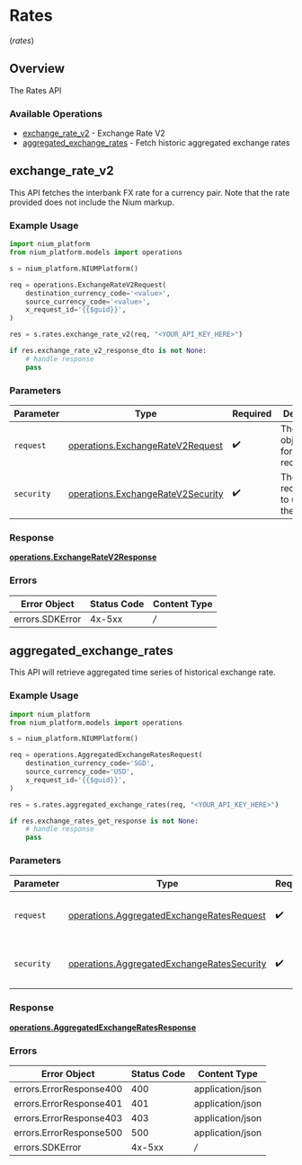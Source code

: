 # Rates
(*rates*)

## Overview

The Rates API

### Available Operations

* [exchange_rate_v2](#exchange_rate_v2) - Exchange Rate V2
* [aggregated_exchange_rates](#aggregated_exchange_rates) - Fetch historic aggregated exchange rates

## exchange_rate_v2

This API fetches the interbank FX rate for a currency pair. Note that the rate provided does not include the Nium markup.

### Example Usage

```python
import nium_platform
from nium_platform.models import operations

s = nium_platform.NIUMPlatform()

req = operations.ExchangeRateV2Request(
    destination_currency_code='<value>',
    source_currency_code='<value>',
    x_request_id='{{$guid}}',
)

res = s.rates.exchange_rate_v2(req, "<YOUR_API_KEY_HERE>")

if res.exchange_rate_v2_response_dto is not None:
    # handle response
    pass

```

### Parameters

| Parameter                                                                              | Type                                                                                   | Required                                                                               | Description                                                                            |
| -------------------------------------------------------------------------------------- | -------------------------------------------------------------------------------------- | -------------------------------------------------------------------------------------- | -------------------------------------------------------------------------------------- |
| `request`                                                                              | [operations.ExchangeRateV2Request](../../models/operations/exchangeratev2request.md)   | :heavy_check_mark:                                                                     | The request object to use for the request.                                             |
| `security`                                                                             | [operations.ExchangeRateV2Security](../../models/operations/exchangeratev2security.md) | :heavy_check_mark:                                                                     | The security requirements to use for the request.                                      |


### Response

**[operations.ExchangeRateV2Response](../../models/operations/exchangeratev2response.md)**
### Errors

| Error Object    | Status Code     | Content Type    |
| --------------- | --------------- | --------------- |
| errors.SDKError | 4x-5xx          | */*             |

## aggregated_exchange_rates

This API will retrieve aggregated time series of historical exchange rate.

### Example Usage

```python
import nium_platform
from nium_platform.models import operations

s = nium_platform.NIUMPlatform()

req = operations.AggregatedExchangeRatesRequest(
    destination_currency_code='SGD',
    source_currency_code='USD',
    x_request_id='{{$guid}}',
)

res = s.rates.aggregated_exchange_rates(req, "<YOUR_API_KEY_HERE>")

if res.exchange_rates_get_response is not None:
    # handle response
    pass

```

### Parameters

| Parameter                                                                                                | Type                                                                                                     | Required                                                                                                 | Description                                                                                              |
| -------------------------------------------------------------------------------------------------------- | -------------------------------------------------------------------------------------------------------- | -------------------------------------------------------------------------------------------------------- | -------------------------------------------------------------------------------------------------------- |
| `request`                                                                                                | [operations.AggregatedExchangeRatesRequest](../../models/operations/aggregatedexchangeratesrequest.md)   | :heavy_check_mark:                                                                                       | The request object to use for the request.                                                               |
| `security`                                                                                               | [operations.AggregatedExchangeRatesSecurity](../../models/operations/aggregatedexchangeratessecurity.md) | :heavy_check_mark:                                                                                       | The security requirements to use for the request.                                                        |


### Response

**[operations.AggregatedExchangeRatesResponse](../../models/operations/aggregatedexchangeratesresponse.md)**
### Errors

| Error Object            | Status Code             | Content Type            |
| ----------------------- | ----------------------- | ----------------------- |
| errors.ErrorResponse400 | 400                     | application/json        |
| errors.ErrorResponse401 | 401                     | application/json        |
| errors.ErrorResponse403 | 403                     | application/json        |
| errors.ErrorResponse500 | 500                     | application/json        |
| errors.SDKError         | 4x-5xx                  | */*                     |
